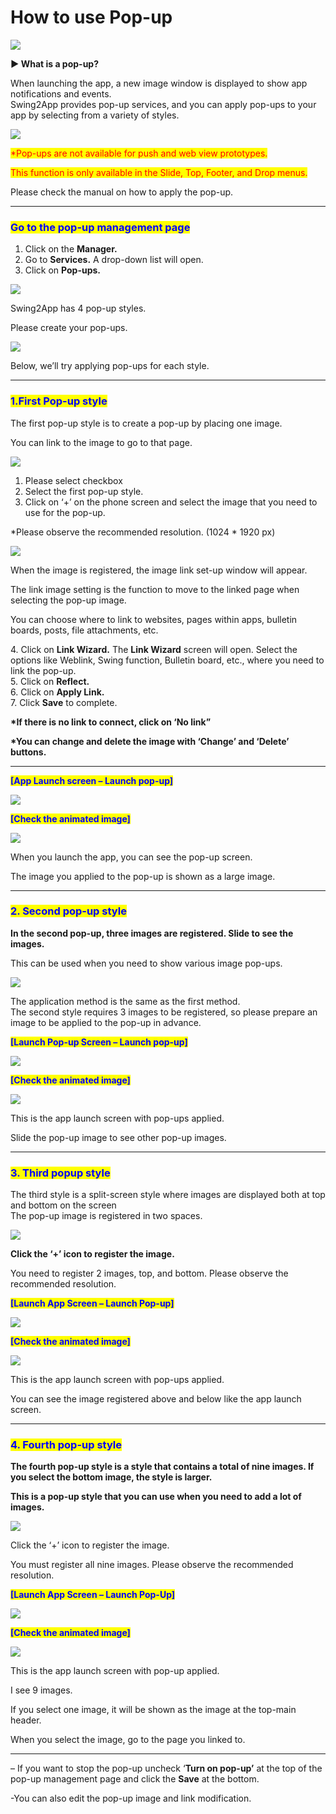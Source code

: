 # How to use Pop-up

![](https://support.swing2app.com/wp-content/uploads/2018/10/Pop-up.png)

**▶ What is a pop-up?**&#x20;

When launching the app, a new image window is displayed to show app notifications and events.\
Swing2App provides pop-up services, and you can apply pop-ups to your app by selecting from a variety of styles.

![](https://support.swing2app.com/wp-content/uploads/2018/10/%EC%98%81%EB%AC%B8%ED%8C%9D%EC%97%851.png)

<mark style="color:red;">\*Pop-ups are not available for push and web view prototypes.</mark>

<mark style="color:red;">This function is only available in the Slide, Top, Footer, and Drop menus.</mark>

Please check the manual on how to apply the pop-up.

***



### <mark style="color:blue;">**Go to the pop-up management page**</mark>

1. Click on the **Manager.**
2. Go to **Services.** A drop-down list will open.
3. Click on **Pop-ups.**

![](https://support.swing2app.com/wp-content/uploads/2018/10/Popup3-1.png)

Swing2App has 4 pop-up styles.

Please create your pop-ups.

![](https://support.swing2app.com/wp-content/uploads/2018/10/Pop2.png)

Below, we’ll try applying pop-ups for each style.

***

### <mark style="color:blue;">**1.First Pop-up style**</mark>

The first pop-up style is to create a pop-up by placing one image.

You can link to the image to go to that page.

![](https://support.swing2app.com/wp-content/uploads/2018/10/Popup4.png)

1. Please select checkbox
2. Select the first pop-up style.
3. Click on ‘+’ on the phone screen and select the image that you need to use for the pop-up.&#x20;

\*Please observe the recommended resolution. (1024 \* 1920 px)

![](https://support.swing2app.com/wp-content/uploads/2018/10/Popup5.png)

When the image is registered, the image link set-up window will appear.

The link image setting is the function to move to the linked page when selecting the pop-up image.

You can choose where to link to websites, pages within apps, bulletin boards, posts, file attachments, etc.

4\. Click on **Link Wizard.** The **Link Wizard** screen will open. Select the options like Weblink, Swing function, Bulletin board, etc., where you need to link the pop-up.\
5\. Click on **Reflect.**\
6\. Click on **Apply Link.**\
7\. Click **Save** to complete.

**\*If there is no link to connect, click on ‘No link”**

**\*You can change and delete the image with ‘Change’ and ‘Delete’ buttons.**

****

<mark style="color:blue;">**\[App Launch screen – Launch pop-up]**</mark>

![](https://support.swing2app.com/wp-content/uploads/2018/10/%EC%98%81%EB%AC%B8%ED%8C%9D%EC%97%851.png)

<mark style="color:blue;">**\[Check the animated image]**</mark>

![](https://support.swing2app.com/wp-content/uploads/2018/10/%EB%85%B9%ED%99%94\_2020\_05\_09\_16\_59\_58\_116.gif)

When you launch the app, you can see the pop-up screen.

The image you applied to the pop-up is shown as a large image.

***

### <mark style="color:blue;">**2. Second pop-up style**</mark>

**In the second pop-up, three images are registered. Slide to see the images.**

This can be used when you need to show various image pop-ups.

![](https://support.swing2app.com/wp-content/uploads/2018/10/%EC%A0%9C%EB%AA%A9-%EC%97%86%EC%9D%8C-2-2.png)

The application method is the same as the first method.\
The second style requires 3 images to be registered, so please prepare an image to be applied to the pop-up in advance.



<mark style="color:blue;">**\[Launch Pop-up Screen – Launch pop-up]**</mark>

![](https://support.swing2app.com/wp-content/uploads/2018/10/%EC%98%81%EB%AC%B8%ED%8C%9D%EC%97%852.png)

<mark style="color:blue;">**\[Check the animated image]**</mark>

![](https://support.swing2app.com/wp-content/uploads/2018/10/%EB%85%B9%ED%99%94\_2020\_05\_09\_17\_48\_44\_507.gif)

This is the app launch screen with pop-ups applied.

Slide the pop-up image to see other pop-up images.

***

### <mark style="color:blue;">**3. Third popup style**</mark>

The third style is a split-screen style where images are displayed both at top and bottom on the screen\
The pop-up image is registered in two spaces.

![](https://support.swing2app.com/wp-content/uploads/2018/10/Popup7.png)

**Click the ‘+’ icon to register the image.**

You need to register 2 images, top, and bottom. Please observe the recommended resolution.



<mark style="color:blue;">**\[Launch App Screen – Launch Pop-up]**</mark>

![](https://support.swing2app.com/wp-content/uploads/2018/10/%EC%98%81%EB%AC%B8%ED%8C%9D%EC%97%853.png)

<mark style="color:blue;">**\[Check the animated image]**</mark>

![](https://support.swing2app.com/wp-content/uploads/2018/10/%EB%85%B9%ED%99%94\_2020\_05\_09\_17\_46\_13\_594.gif)

This is the app launch screen with pop-ups applied.

You can see the image registered above and below like the app launch screen.

***

### <mark style="color:blue;">**4. Fourth pop-up style**</mark>

**The fourth pop-up style is a style that contains a total of nine images. If you select the bottom image, the style is larger.**

**This is a pop-up style that you can use when you need to add a lot of images.**

![](https://support.swing2app.com/wp-content/uploads/2018/10/Popup8.png)

Click the ‘+’ icon to register the image.

You must register all nine images. Please observe the recommended resolution.



<mark style="color:blue;">**\[Launch App Screen – Launch Pop-Up]**</mark>

![](https://support.swing2app.com/wp-content/uploads/2018/10/%EC%98%81%EB%AC%B8%ED%8C%9D%EC%97%854.png)

<mark style="color:blue;">**\[Check the animated image]**</mark>

![](https://support.swing2app.com/wp-content/uploads/2018/10/%EB%85%B9%ED%99%94\_2020\_05\_09\_18\_09\_02\_432.gif)

This is the app launch screen with pop-up applied.

I see 9 images.

If you select one image, it will be shown as the image at the top-main header.

When you select the image, go to the page you linked to.&#x20;

***

– If you want to stop the pop-up uncheck ‘**Turn on pop-up’** at the top of the pop-up management page and click the **Save** at the bottom.

\-You can also edit the pop-up image and link modification.
